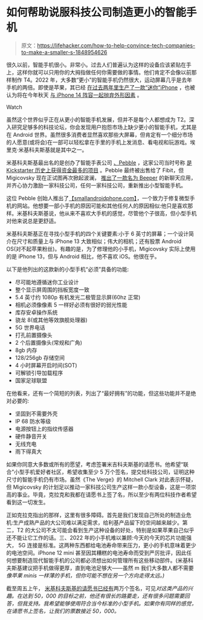 # 如何帮助说服科技公司制造更小的智能手机

> 原文：<https://lifehacker.com/how-to-help-convince-tech-companies-to-make-a-smaller-s-1848954626>

很久以前，智能手机很小。非常小。过去人们普遍认为这样的设备应该紧贴在手上，这样你就可以只用你的大拇指做任何你需要做的事情。他们肯定不会像以前那样制作 T4。2022 年，大多数“更小”的智能手机仍然很大，运动屏幕几乎是去年手机的两倍。即使是苹果，其已经 [在过去两年里生产了一款“迷你”iPhone](https://gizmodo.com/the-iphone-12-mini-may-not-be-long-for-this-world-1846220566) ，也被认为将在今年秋天 [与 iPhone 14 阵容一起抛弃外形因素](https://9to5mac.com/2021/06/23/comment-iphone-mini-will-stay-for-another-year-but-that-doesnt-mean-it-will-last-much-longer/) 。

Watch

虽然这个世界似乎正在从更小的智能手机发展，但并不是每个人都想成为 T2。深入研究足够多的科技论坛，你会发现用户抱怨市场上缺少更小的智能手机，尤其是在 Android 世界。虽然很多消费者显然喜欢那些大屏幕，但肯定有一个细分市场的人愿意(或将会)在一部可以轻松拿在手里的手机上发消息、看电视和玩游戏。埃里克·米基科夫斯基就是其中之一。

米基科夫斯基最出名的是创办了智能手表公司 [、Pebble](https://lifehacker.com/control-your-mac-with-a-pebble-smartwatch-1537775309) ，这家公司当时号称 [是 Kickstarter 历史上获得资金最多的项目](https://en.wikipedia.org/wiki/Pebble_%28watch%29) 。Pebble 最终被出售给了 Fibit，但 Migicovsky 现在正试图再次掀起波澜， [推出了一款名为 Beeper](https://www.beeper.com/) 的新聊天应用，并齐心协力激励一家科技公司，任何一家科技公司，重新推出小型智能手机。

这位 Pebble 创始人推出了[【smallandroidphone.com】](https://smallandroidphone.com/)，一个致力于修复微型手机的网站。他想要一部小手机的原因可能和其他任何人的原因相似:他只是喜欢那样。米基科夫斯基说，他从来不喜欢大手机的感觉，尽管他个子很高，但小型手机对他来说总是更舒适。

米基科夫斯基正在寻找小型手机的四个关键要素:小于 6 英寸的屏幕；一个设计简介在尺寸和质量上与 iPhone 13 大致相似；伟大的相机；还有股票 Android OS(对不起苹果粉丝)。有趣的是，为了修理他的小手机，Migicovsky 实际上使用的是 iPhone 13，但与 Android 相比，他不喜欢 iOS。他很在乎。

以下是他列出的这款新的小型手机“必须”具备的功能:

*   尽可能地遵循迷你工业设计
*   整个显示屏周围的挡板宽度一致
*   5.4 英寸约 1080p 有机发光二极管显示屏(60hz 正常)
*   相机必须像像素 5 一样好必须有很好的弱光性能
*   库存安卓操作系统
*   骁龙 8(或其他等效旗舰处理器)
*   5G 世界电话
*   打孔前置摄像头
*   2 个后置摄像头(常规和广角)
*   8gb 内存
*   128/256gb 存储空间
*   4 小时屏幕开启时间(SOT)
*   可解锁引导加载程序
*   国家足球联盟

在他看来，还有一个简短的列表，列出了“最好拥有”的功能，但这些功能并不是绝对必要的:

*   坚固到不需要外壳
*   IP 68 防水等级
*   电源按钮上的指纹传感器
*   硬件静音开关
*   无线充电
*   雨下得真大

如果你同意大多数或所有的愿望，考虑签署米吉科夫斯基的请愿书。他希望“联合”小型手机爱好者社区，希望收集至少 5 万个签名，提交给科技公司，证明这种尺寸的智能手机仍有市场。虽然《The Verge》的 Mitchell Clark 对此表示怀疑，但 Migicovsky 的计划足以推动一家科技公司生产这样一款小型设备，这是一项崇高的事业。毕竟，克拉克和我都在请愿书上签了名，所以至少有两位科技作者希望看到这一切发生。

正如克拉克指出的那样，这里有很多障碍。首先是我们发现自己所处的制造业危机:生产成熟产品的大公司难以满足需求，给利基产品留下的空间越来越少。第二，T2 的大公司不太可能会看到生产这种设备的好处，特别是如果苹果自己似乎还不能让它工作的话。三、2022 年的小手机难以兼顾:今天的今天的芯片功能强大， 5G 连接是标准。这两种东西都给电池寿命带来压力，更小的手机意味着更少的电池空间。iPhone 12 mini 甚至因其糟糕的电池寿命而受到严厉批评，因此任何想要制造现代智能手机的公司都必须想出如何管理所有这些移动部件。(米基科夫斯基建议把手机做得更厚，直到电池足够大——虽然 m 我们大多数人都不需要*像苹果 minis 一样薄的手机，但你可能不想在另一个方向走得太远。)*

截至周五上午， [米基科夫斯基的请愿书已经有](https://twitter.com/ericmigi/status/1527659297345130496?s=20&t=6tZ5bazWWjn0gYxNYiavCA)两万个签名，可见*对这类产品的兴趣。在达到 50，000 的目标之前，他还有很长的路要走，还有很多问题需要回答，但我支持。我希望能够使用符合当今标准的小型手机。如果你有同样的感觉，在请愿书上签名，让我们的票数接近 50，000。*